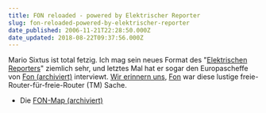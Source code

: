 ```yaml
---
title: FON reloaded - powered by Elektrischer Reporter
slug: fon-reloaded-powered-by-elektrischer-reporter
date_published: 2006-11-21T22:28:50.000Z
date_updated: 2018-08-22T09:37:56.000Z
---
```


Mario Sixtus ist total fetzig. Ich mag sein neues Format des "[Elektrischen Reporters](__GHOST_URL__/11/der-elektrsiche-reporter/)" ziemlich sehr, und letztes Mal hat er sogar den Europascheffe von [Fon (archiviert)](http://web.archive.org/web/20061028165152/http://de.fon.com:80/) interviewt. [Wir erinnern uns](__GHOST_URL__/31/gratis-wlan-router-noch-bis-freitag/), [Fon](__GHOST_URL__/02/1531/) war diese lustige freie-Router-für-freie-Router (TM) Sache.

- Die [FON-Map (archiviert)](http://web.archive.org/web/20061114012256/http://www.maps.fon.com:80/)
